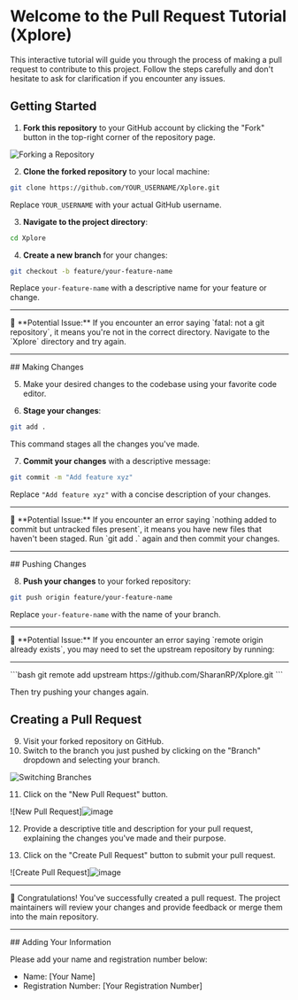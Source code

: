 # Welcome to the Pull Request Tutorial (Xplore)

This interactive tutorial will guide you through the process of making a pull request to contribute to this project. Follow the steps carefully and don't hesitate to ask for clarification if you encounter any issues.

## Getting Started

1. **Fork this repository** to your GitHub account by clicking the "Fork" button in the top-right corner of the repository page.

![Forking a Repository](https://github.com/SharanRP/Xplore/assets/136159249/caaa1619-d5c7-4108-b60b-16de8d26884f)


2. **Clone the forked repository** to your local machine:

```bash
git clone https://github.com/YOUR_USERNAME/Xplore.git
```

Replace `YOUR_USERNAME` with your actual GitHub username.

3. **Navigate to the project directory**:

```bash
cd Xplore
```

4. **Create a new branch** for your changes:

```bash
git checkout -b feature/your-feature-name
```

Replace `your-feature-name` with a descriptive name for your feature or change.
<hr>
🚨 **Potential Issue:** If you encounter an error saying `fatal: not a git repository`, it means you're not in the correct directory. Navigate to the `Xplore` directory and try again.
<hr>
## Making Changes

5. Make your desired changes to the codebase using your favorite code editor.

6. **Stage your changes**:

```bash
git add .
```

This command stages all the changes you've made.

7. **Commit your changes** with a descriptive message:

```bash
git commit -m "Add feature xyz"
```

Replace `"Add feature xyz"` with a concise description of your changes.
<hr>
🚨 **Potential Issue:** If you encounter an error saying `nothing added to commit but untracked files present`, it means you have new files that haven't been staged. Run `git add .` again and then commit your changes.
<hr>
## Pushing Changes

8. **Push your changes** to your forked repository:

```bash
git push origin feature/your-feature-name
```

Replace `your-feature-name` with the name of your branch.
<hr>
🚨 **Potential Issue:** If you encounter an error saying `remote origin already exists`, you may need to set the upstream repository by running:
<hr>
```bash
git remote add upstream https://github.com/SharanRP/Xplore.git
```

Then try pushing your changes again.

## Creating a Pull Request

9. Visit your forked repository on GitHub.
10. Switch to the branch you just pushed by clicking on the "Branch" dropdown and selecting your branch.

![Switching Branches](https://github.com/SharanRP/Xplore/assets/136159249/f96a022d-721a-433b-9c31-dbaa7d26748f)


11. Click on the "New Pull Request" button.

![New Pull Request]![image](https://github.com/SharanRP/Xplore/assets/136159249/4f76b5bc-859c-4546-a1c7-af0a528800c5)


12. Provide a descriptive title and description for your pull request, explaining the changes you've made and their purpose.

13. Click on the "Create Pull Request" button to submit your pull request.

![Create Pull Request]![image](https://github.com/SharanRP/Xplore/assets/136159249/d0c7383e-9dae-436d-af27-f5728ec90e6d)

<hr>
🎉 Congratulations! You've successfully created a pull request. The project maintainers will review your changes and provide feedback or merge them into the main repository.
<hr>
## Adding Your Information

Please add your name and registration number below:

- Name: [Your Name]
- Registration Number: [Your Registration Number]

